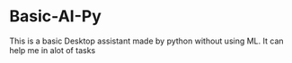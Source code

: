 # Basic-AI-Py
This is a basic Desktop assistant made by python without using ML. It can help me in alot of tasks
